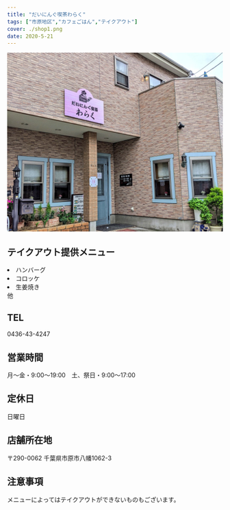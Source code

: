 ```yaml
---
title: "だいにんぐ喫茶わらく"
tags: ["市原地区","カフェごはん","テイクアウト"]
cover: ./shop1.png
date: 2020-5-21
---
```

![店舗画像](./waraku.jpg)
<h2>テイクアウト提供メニュー</h2>

<p><li> ハンバーグ</li>
<li>コロッケ</li>
<li>生姜焼き</li>
他
</p>

<p>
<h2>TEL</h2>
0436-43-4247
</p>
<p>
<h2>営業時間</h2>
月〜金・9:00〜19:00　土、祭日・9:00〜17:00
</p>
<p>
<h2>定休日</h2>
日曜日
</p>
<p>
<h2>店舗所在地</h2>
〒290-0062
千葉県市原市八幡1062-3
</p>
<p>
<h2>注意事項</h2>
メニューによってはテイクアウトができないものもございます。
</p>
